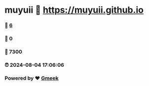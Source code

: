# muyuii :link: https://muyuii.github.io 
### :page_facing_up: [6](https://muyuii.github.io/tag.html) 
### :speech_balloon: 0 
### :hibiscus: 7300 
### :alarm_clock: 2024-08-04 17:06:06 
### Powered by :heart: [Gmeek](https://github.com/Meekdai/Gmeek)

